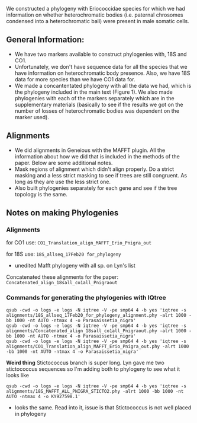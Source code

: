 We constructed a phylogeny with Eriococcidae species for which we had information on whether heterochromatic bodies (i.e. paternal chrosomes condensed into a heterochromatic ball) were present in male somatic cells. 

## General Information:
- We have two markers available to construct phylogenies with, 18S and CO1. 
- Unfortunately, we don't have sequence data for all the species that we have information on heterochromatic body presence. Also, we have 18S data for more species than we have CO1 data for.
- We made a concantentated phylogeny with all the data we had, which is the phylogeny included in the main text (Figure 1). We also made phylogenies with each of the markers separately which are in the supplementary materials (basically to see if the results we got on the number of losses of heterochromatic bodies was dependent on the marker used). 

## Alignments
- We did alignments in Geneious with the MAFFT plugin. All the information about how we did that is included in the methods of the paper. Below are some additional notes.
- Mask regions of alignment which didn't align properly. Do a strict masking and a less strict masking to see if trees are still congruent. As long as they are use the less strict one.
- Also built phylogenies separately for each gene and see if the tree topology is the same.  

## Notes on making Phylogenies
### Alignments
for CO1 use:
`CO1_Translation_align_MAFFT_Erio_Pnigra_out`
  
for 18S use:
`18S_allseq_17Feb20 for_phylogeny`
  - unedited Mafft phylogeny with all sp. on Lyn's list
  
Concatenated these alignments for the paper:
`Concatenated_align_18sall_co1all_Pnigraout`

### Commands for generating the phylogenies with IQtree
```
qsub -cwd -o logs -e logs -N iqtree -V -pe smp64 4 -b yes 'iqtree -s alignments/18S_allseq_17Feb20_for_phylogeny_alignment.phy -alrt 1000 -bb 1000 -nt AUTO -ntmax 4 -o Parasaissetia_nigra'
qsub -cwd -o logs -e logs -N iqtree -V -pe smp64 4 -b yes 'iqtree -s alignments/Concatenated_align_18sall_co1all_Pnigraout.phy -alrt 1000 -bb 1000 -nt AUTO -ntmax 4 -o Parasaissetia_nigra'
qsub -cwd -o logs -e logs -N iqtree -V -pe smp64 4 -b yes 'iqtree -s alignments/CO1_Translation_align_MAFFT_Erio_Pnigra_out.phy -alrt 1000 -bb 1000 -nt AUTO -ntmax 4 -o Parasaissetia_nigra'
```

**Weird thing** Stictococcus branch is super long. Lyn gave me two stictococcus sequences so I'm adding both to phylogeny to see what it looks like

```
qsub -cwd -o logs -e logs -N iqtree -V -pe smp64 4 -b yes 'iqtree -s alignments/18S_MAFFT_ALL_PNIGRA_STICTO2.phy -alrt 1000 -bb 1000 -nt AUTO -ntmax 4 -o KY927598.1'
```
- looks the same. Read into it, issue is that Stictococcus is not well placed in phylogeny